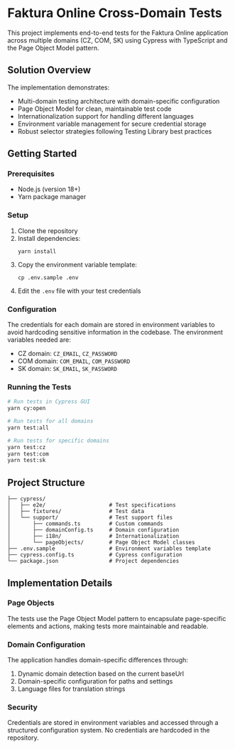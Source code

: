 # Faktura Online Cross-Domain Tests

This project implements end-to-end tests for the Faktura Online application across multiple domains (CZ, COM, SK) using Cypress with TypeScript and the Page Object Model pattern.

## Solution Overview

The implementation demonstrates:

- Multi-domain testing architecture with domain-specific configuration
- Page Object Model for clean, maintainable test code
- Internationalization support for handling different languages
- Environment variable management for secure credential storage
- Robust selector strategies following Testing Library best practices

## Getting Started

### Prerequisites

- Node.js (version 18+)
- Yarn package manager

### Setup

1. Clone the repository
2. Install dependencies:
   ```
   yarn install
   ```
3. Copy the environment variable template:
   ```
   cp .env.sample .env
   ```
4. Edit the `.env` file with your test credentials

### Configuration

The credentials for each domain are stored in environment variables to avoid hardcoding sensitive information in the codebase. The environment variables needed are:

- CZ domain: `CZ_EMAIL`, `CZ_PASSWORD`
- COM domain: `COM_EMAIL`, `COM_PASSWORD`
- SK domain: `SK_EMAIL`, `SK_PASSWORD`

### Running the Tests

```bash
# Run tests in Cypress GUI
yarn cy:open

# Run tests for all domains
yarn test:all

# Run tests for specific domains
yarn test:cz
yarn test:com
yarn test:sk
```

## Project Structure

```
├── cypress/
│   ├── e2e/                    # Test specifications
│   ├── fixtures/               # Test data
│   └── support/                # Test support files
│       ├── commands.ts         # Custom commands
│       ├── domainConfig.ts     # Domain configuration
│       ├── i18n/               # Internationalization
│       └── pageObjects/        # Page Object Model classes
├── .env.sample                 # Environment variables template
├── cypress.config.ts           # Cypress configuration
└── package.json                # Project dependencies
```

## Implementation Details

### Page Objects

The tests use the Page Object Model pattern to encapsulate page-specific elements and actions, making tests more maintainable and readable.

### Domain Configuration

The application handles domain-specific differences through:

1. Dynamic domain detection based on the current baseUrl
2. Domain-specific configuration for paths and settings
3. Language files for translation strings

### Security

Credentials are stored in environment variables and accessed through a structured configuration system. No credentials are hardcoded in the repository.
